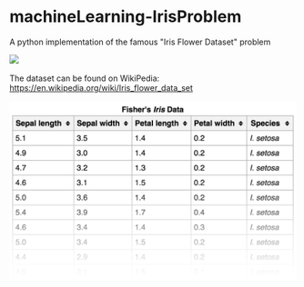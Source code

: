 # machineLearning-IrisProblem
A python implementation of the famous "Iris Flower Dataset" problem

<img src="http://im2.ezgif.com/tmp/ezgif-3839614247.gif" width="600" />

The dataset can be found on WikiPedia:
https://en.wikipedia.org/wiki/Iris_flower_data_set

<img src="https://github.com/theiliad/machineLearning-IrisProblem/blob/master/dataSet.jpg?raw=true" />
